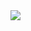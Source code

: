 <a href="https://github.com/ghost1372">
<img align="center" src="https://github-readme-stats.vercel.app/api/top-langs/?username=ghost1372" />
</a>

